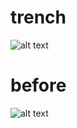 # trench
![alt text](https://farm5.staticflickr.com/4775/40190590804_0d5cceef66_h_d.jpg "Example")

# before
![alt text](https://farm5.staticflickr.com/4780/40809376442_35d9a6c58e_k_d.jpg "Example1")
